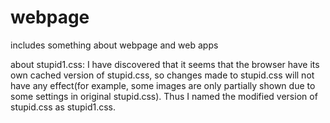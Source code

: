# webpage

includes something about webpage and web apps

about stupid1.css: I have discovered that it seems that the browser have its own cached version of stupid.css, so changes made to stupid.css will not have any effect(for example, some images are only partially shown due to some settings in original stupid.css). Thus I named the modified version of stupid.css as stupid1.css.
